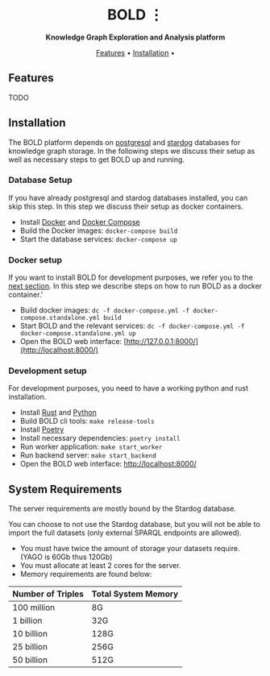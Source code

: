 <!-- markdownlint-disable -->
<div id="top"></div>
<div align="center">
    <h1>BOLD ⋮</h1>
    <p>
        <b>Knowledge Graph Exploration and Analysis platform</b>
    </p>
</div>
<p align="center">
  <a href="#features">Features</a> •
  <a href="#installation">Installation</a> •
</p>
<!-- markdownlint-enable -->

## Features
TODO

## Installation
The BOLD platform depends on [postgresql](https://www.postgresql.org/) and [stardog](https://www.stardog.com/) databases for knowledge graph storage.
In the following steps we discuss their setup as well as necessary steps to get BOLD up and running.

### Database Setup
If you have already postgresql and stardog databases installed, you can skip this step.
In this step we discuss their setup as docker containers.

* Install [Docker](https://www.docker.com/community-edition) and [Docker Compose](https://docs.docker.com/compose/install/)
* Build the Docker images: `docker-compose build`
* Start the database services: `docker-compose up`

### Docker setup
If you want to install BOLD for development purposes, we refer you to the [next section](#development-setup).
In this step we describe steps on how to run BOLD as a docker container.'

* Build docker images: `dc -f docker-compose.yml -f docker-compose.standalone.yml build`
* Start BOLD and the relevant services: `dc -f docker-compose.yml -f docker-compose.standalone.yml up`
* Open the BOLD web interface: [http://127.0.0.1:8000/](http://localhost:8000/)

### Development setup
For development purposes, you need to have a working python and rust installation.

* Install [Rust](https://www.rust-lang.org/tools/install) and [Python](https://www.python.org/)
* Build BOLD cli tools: `make release-tools`
* Install [Poetry](https://python-poetry.org/docs/#installation)
* Install necessary dependencies: `poetry install`
* Run worker application: `make start_worker`
* Run backend server: `make start_backend`
* Open the BOLD web interface: [http://localhost:8000/](http://localhost:8000/)


## System Requirements
The server requirements are mostly bound by the Stardog database.

You can choose to not use the Stardog database, but you will not be able to import the full datasets (only external SPARQL endpoints are allowed).

* You must have twice the amount of storage your datasets require. (YAGO is 60Gb thus 120Gb)
* You must allocate at least 2 cores for the server.
* Memory requirements are found below:

| Number of Triples | Total System Memory |
|-------------------|---------------------|
| 100 million       | 8G                  |
| 1 billion         | 32G                 |
| 10 billion        | 128G                |
| 25 billion        | 256G                |
| 50 billion        | 512G                |